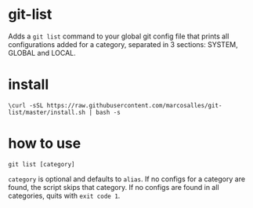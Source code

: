 # git-list

Adds a `git list` command to your global git config file that prints all configurations added for a category, separated in 3 sections: SYSTEM, GLOBAL and LOCAL.

# install

`\curl -sSL https://raw.githubusercontent.com/marcosalles/git-list/master/install.sh | bash -s`

# how to use

```
git list [category]
```

`category` is optional and defaults to `alias`. If no configs for a category are found, the script skips that category. If no configs are found in all categories, quits with `exit code 1`.